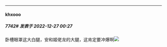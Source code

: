 

*****

####  khxooo  
##### 7742#       发表于 2022-12-27 00:27

卧槽眼罩这大白腿，安和姬佬龙的大腿，这肯定要冲爆啊<img src="https://static.saraba1st.com/image/smiley/face2017/081.png" referrerpolicy="no-referrer">

